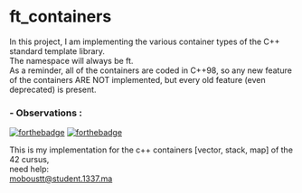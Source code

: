 # ft_containers

In this project, I am implementing the various container types of the C++ standard template library.  
The namespace will always be ft.  
As a reminder, all of the containers are coded in C++98, so any new feature of the containers ARE NOT
implemented, but every old feature (even deprecated) is present.


### - Observations : 

[![forthebadge](https://forthebadge.com/images/badges/made-with-c-plus-plus.svg)](https://forthebadge.com)
[![forthebadge](https://forthebadge.com/images/badges/built-with-love.svg)](https://forthebadge.com)

This is my implementation for the c++ containers [vector, stack, map] of the 42 cursus,  
need help:  
moboustt@student.1337.ma
